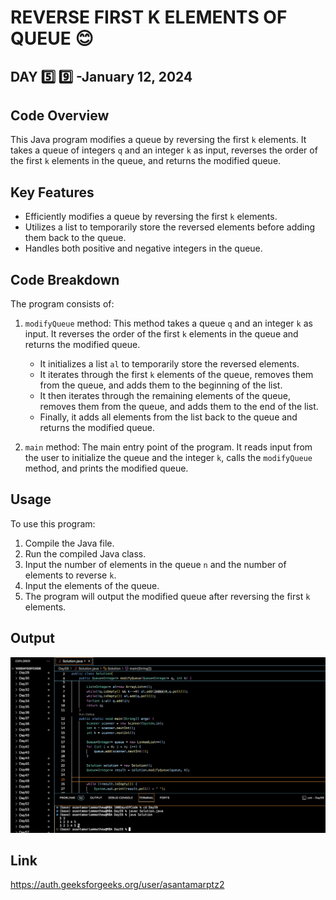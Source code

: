 # REVERSE FIRST K ELEMENTS OF QUEUE :blush:
## DAY :five: :nine: -January 12, 2024

## Code Overview
This Java program modifies a queue by reversing the first `k` elements. It takes a queue of integers `q` and an integer `k` as input, reverses the order of the first `k` elements in the queue, and returns the modified queue.

## Key Features
- Efficiently modifies a queue by reversing the first `k` elements.
- Utilizes a list to temporarily store the reversed elements before adding them back to the queue.
- Handles both positive and negative integers in the queue.

## Code Breakdown
The program consists of:
1. `modifyQueue` method: This method takes a queue `q` and an integer `k` as input. It reverses the order of the first `k` elements in the queue and returns the modified queue.
    - It initializes a list `al` to temporarily store the reversed elements.
    - It iterates through the first `k` elements of the queue, removes them from the queue, and adds them to the beginning of the list.
    - It then iterates through the remaining elements of the queue, removes them from the queue, and adds them to the end of the list.
    - Finally, it adds all elements from the list back to the queue and returns the modified queue.

2. `main` method: The main entry point of the program. It reads input from the user to initialize the queue and the integer `k`, calls the `modifyQueue` method, and prints the modified queue.

## Usage
To use this program:
1. Compile the Java file.
2. Run the compiled Java class.
3. Input the number of elements in the queue `n` and the number of elements to reverse `k`.
4. Input the elements of the queue.
5. The program will output the modified queue after reversing the first `k` elements.



## Output

![Reference Image](s59.png)

## Link
<https://auth.geeksforgeeks.org/user/asantamarptz2>
